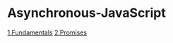 # Asynchronous-JavaScript
  
[1.Fundamentals](https://github.com/bikz007/Asynchronous-JavaScript/blob/master/Fundamentals.md)
[2.Promises](https://github.com/bikz007/Asynchronous-JavaScript/blob/master/Promises.md)
